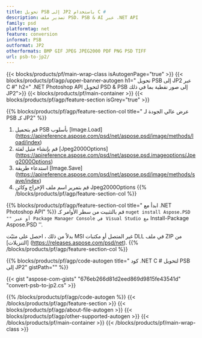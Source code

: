 ```yaml
---
title: تحويل PSB إلى JP2 باستخدام C #
description: تصدير ملف PSD، PSB & AI عبر .NET API
family: psd
platformtag: net
feature: conversion
informat: PSB
outformat: JP2
otherformats: BMP GIF JPEG JPEG2000 PDF PNG PSD TIFF
url: psb-to-jp2/
---
```


{{< blocks/products/pf/main-wrap-class isAutogenPage="true" >}}
{{< blocks/products/pf/agp/upper-banner-autogen h1=" تحويل PSB إلى JP2 عبر C #" h2=" .NET Photoshop API لتحويل PSD & PSB إلى صور نقطية بما في ذلك JP2">}}
{{< blocks/products/pf/main-container >}}
{{< blocks/products/pf/agp/feature-section isGrey="true" >}}

{{% blocks/products/pf/agp/feature-section-col title=" عرض عالي الجودة لـ PSB كـ JP2" %}}
1. قم بتحميل PSB بأسلوب [Image.Load] (https://apireference.aspose.com/psd/net/aspose.psd/image/methods/load/index)
1. قم بإنشاء مثيل لفئة [Jpeg2000Options] (https://apireference.aspose.com/psd/net/aspose.psd.imageoptions/Jpeg2000Options)
1. استدعاء طريقة [Image.Save] (https://apireference.aspose.com/psd/net/aspose.psd/image/methods/save/index)
1. قم بتمرير اسم ملف الإخراج وكائن Jpeg2000Options
{{% /blocks/products/pf/agp/feature-section-col %}}

{{% blocks/products/pf/agp/feature-section-col title=" ابدأ مع .NET Photoshop API" %}}
قم بالتثبيت من سطر الأوامر كـ `` nuget install Aspose.PSD "" أو عبر Package Manager Console في Visual Studio مع `` Install-Package Aspose.PSD ''.

بدلاً من ذلك ، احصل على مثبّت MSI غير المتصل أو مكتبات DLL في ملف ZIP من [التنزيلات] (https://releases.aspose.com/psd/net).
{{% /blocks/products/pf/agp/feature-section-col %}}

{{% blocks/products/pf/agp/code-autogen title=" كود .NET C # لتحويل PSB إلى JP2" gistPath="" %}}

{{< gist "aspose-com-gists" "676eb266d81d2eed869d9815fe43541d" "convert-psb-to-jp2.cs" >}}

{{% /blocks/products/pf/agp/code-autogen %}}
{{< /blocks/products/pf/agp/feature-section >}}
{{< blocks/products/pf/agp/about-file-autogen >}}
{{< blocks/products/pf/agp/other-supported-autogen >}}
{{< /blocks/products/pf/main-container >}}
{{< /blocks/products/pf/main-wrap-class >}}

